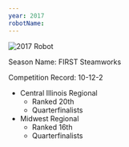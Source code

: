 ```yaml
---
year: 2017
robotName:
---
```


![2017 Robot](assets/img/general/2017_robot.jpg)

Season Name: FIRST Steamworks

Competition Record: 10-12-2

* Central Illinois Regional
  * Ranked 20th
  * Quarterfinalists
* Midwest Regional
  * Ranked 16th
  * Quarterfinalists
